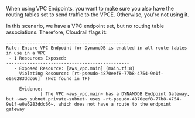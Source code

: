 When using VPC Endpoints, you want to make sure you also have the routing tables set to send traffic to the VPCE. Otherwise, 
you're not using it.

In this scenario, we have a VPC endpoint set, but no routing table associations. Therefore, Cloudrail flags it:

```
-----------------------------------------------
Rule: Ensure VPC Endpoint for DynamoDB is enabled in all route tables in use in a VPC
 - 1 Resources Exposed:
-----------------------------------------------
   - Exposed Resource: [aws_vpc.main] (main.tf:8)
     Violating Resource: [rt-pseudo-4870eef8-77b8-4754-9e1f-e0a6283ddc66]  (Not found in TF)

     Evidence:
             | The VPC ~aws_vpc.main~ has a DYNAMODB Endpoint Gateway, but ~aws_subnet.private-subnet~ uses ~rt-pseudo-4870eef8-77b8-4754-9e1f-e0a6283ddc66~, which does not have a route to the endpoint gateway
```